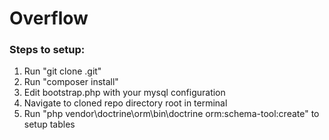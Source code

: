 # Overflow

### Steps to setup:

1. Run "git clone <repo>.git"
2. Run "composer install"
3. Edit bootstrap.php with your mysql configuration
4. Navigate to cloned repo directory root in terminal
5. Run "php vendor\doctrine\orm\bin\doctrine orm:schema-tool:create" to setup tables 
